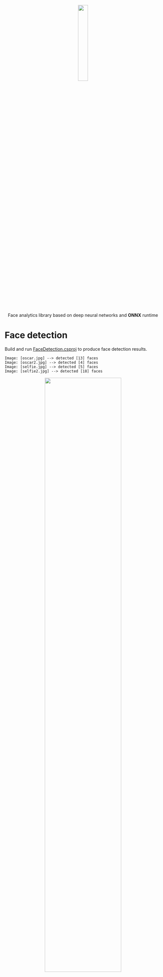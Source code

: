 <p align="center"><img width="25%" src="../FaceONNX/FaceONNX.png" /></p>
<p align="center"> Face analytics library based on deep neural networks and <b>ONNX</b> runtime </p>  

# Face detection
Build and run [FaceDetection.csproj](FaceDetection) to produce face detection results.
```
Image: [oscar.jpg] --> detected [13] faces
Image: [oscar2.jpg] --> detected [4] faces
Image: [selfie.jpg] --> detected [5] faces
Image: [selfie2.jpg] --> detected [18] faces
```

<p align="center"><img width="70%" src="FaceDetection/results/oscar2.jpg" /></p>
<p align="center"><b>Figure 1.</b> Results for <i>oscar2.jpg</i></p>  

# Face embeddings classification
Build and run [FaceEmbeddingsClassification.csproj](FaceEmbeddingsClassification) to classify faces as "Brad Pitt", "Nicole Kidman" or "Sarah Paulson".
```
Image: [brad_1.jpg] --> classified as [Brad Pitt] with similarity [0,96517545]
Image: [brad_2.jpg] --> classified as [Brad Pitt] with similarity [0,8623285]
Image: [brad_3.jpg] --> classified as [Brad Pitt] with similarity [0,8151555]
Image: [nicole_1.jpg] --> classified as [Nicole Kidman] with similarity [0,8584538]
Image: [nicole_2.jpg] --> classified as [Nicole Kidman] with similarity [0,8298364]
Image: [nicole_3.jpg] --> classified as [Nicole Kidman] with similarity [0,8977611]
Image: [sarah_1.jpg] --> classified as [Sarah Paulson] with similarity [0,9042954]
Image: [sarah_2.jpg] --> classified as [Sarah Paulson] with similarity [0,8464778]
Image: [sarah_3.jpg] --> classified as [Sarah Paulson] with similarity [0,84192747]
```

# Antispoofing depth classification
Build and run [AntispoofingDepthClassification.csproj](AntispoofingDepthClassification) to classify face depth as "Fake" or "Real".
```
Image: [fake_1.jpeg] --> classified as [Fake] gender with probability [0.9840763]
Image: [fake_10.jpeg] --> classified as [Fake] gender with probability [0.9999999]
Image: [fake_2.jpeg] --> classified as [Fake] gender with probability [1]
Image: [fake_3.jpeg] --> classified as [Fake] gender with probability [1]
Image: [fake_4.jpeg] --> classified as [Fake] gender with probability [1]
Image: [fake_5.jpeg] --> classified as [Fake] gender with probability [0.99999964]
Image: [fake_6.jpeg] --> classified as [Fake] gender with probability [0.99999976]
Image: [fake_7.jpeg] --> classified as [Fake] gender with probability [1]
Image: [fake_8.jpeg] --> classified as [Fake] gender with probability [1]
Image: [fake_9.jpeg] --> classified as [Fake] gender with probability [0.99999714]
Image: [real_1.jpeg] --> classified as [Real] gender with probability [0.99999976]
Image: [real_10.jpeg] --> classified as [Real] gender with probability [0.9999999]
Image: [real_2.jpeg] --> classified as [Real] gender with probability [0.9999927]
Image: [real_3.jpeg] --> classified as [Real] gender with probability [0.9999993]
Image: [real_4.jpeg] --> classified as [Real] gender with probability [0.9999974]
Image: [real_5.jpeg] --> classified as [Real] gender with probability [0.9999989]
Image: [real_6.jpeg] --> classified as [Real] gender with probability [1]
Image: [real_7.jpeg] --> classified as [Real] gender with probability [0.9997955]
Image: [real_8.jpeg] --> classified as [Real] gender with probability [0.9999813]
Image: [real_9.jpeg] --> classified as [Real] gender with probability [1]
```

# Face landmarks extraction
Build and run [FaceLandmarksExtraction.csproj](FaceLandmarksExtraction) to produce faces landmarks.
```
Image: [bruce.jpg] --> detected [1] faces
Image: [jake.jpg] --> detected [1] faces
Image: [kid.jpg] --> detected [1] faces
```
<p align="center"><img width="70%" src="FaceLandmarksExtraction/results/kid.jpg" /></p>
<p align="center"><b>Figure 2.</b> Results for <i>kid.jpg</i></p>  

# Gender classification
Build and run [GenderClassification.csproj](GenderClassification) to classify faces as "Male" or "Female".
```
Image: [CF600.jpg] --> detected [1] faces
        [Face #1]: --> classified as [Female] gender with probability [1]
Image: [CF601.jpg] --> detected [1] faces
        [Face #1]: --> classified as [Female] gender with probability [1]
Image: [CF602.jpg] --> detected [1] faces
        [Face #1]: --> classified as [Female] gender with probability [1]
Image: [CF603.jpg] --> detected [1] faces
        [Face #1]: --> classified as [Female] gender with probability [0,99999154]
Image: [CF604.jpg] --> detected [1] faces
        [Face #1]: --> classified as [Female] gender with probability [0,9968484]
Image: [CM722.jpg] --> detected [1] faces
        [Face #1]: --> classified as [Male] gender with probability [1]
Image: [CM725.jpg] --> detected [1] faces
        [Face #1]: --> classified as [Male] gender with probability [1]
Image: [CM726.jpg] --> detected [1] faces
        [Face #1]: --> classified as [Male] gender with probability [0,9999999]
Image: [CM739.jpg] --> detected [1] faces
        [Face #1]: --> classified as [Male] gender with probability [1]
Image: [CM742.jpg] --> detected [1] faces
        [Face #1]: --> classified as [Male] gender with probability [1]
```

# Emotion & beauty estimation
Build and run [EmotionAndBeautyEstimation.csproj](EmotionAndBeautyEstimation) to classify face emotion and estimate face beauty. 
```
Image: [CF600.jpg] --> detected [1] faces
        [Face #1]: --> classified as [happiness] emotion and [8,3/10.0] beauty
Image: [CF601.jpg] --> detected [1] faces
        [Face #1]: --> classified as [happiness] emotion and [6,6/10.0] beauty
Image: [CF602.jpg] --> detected [1] faces
        [Face #1]: --> classified as [neutral] emotion and [8,2/10.0] beauty
Image: [CF603.jpg] --> detected [1] faces
        [Face #1]: --> classified as [happiness] emotion and [7,9/10.0] beauty
Image: [CF604.jpg] --> detected [1] faces
        [Face #1]: --> classified as [neutral] emotion and [7,3/10.0] beauty
Image: [CM722.jpg] --> detected [1] faces
        [Face #1]: --> classified as [neutral] emotion and [8,9/10.0] beauty
Image: [CM725.jpg] --> detected [1] faces
        [Face #1]: --> classified as [neutral] emotion and [5,8/10.0] beauty
Image: [CM726.jpg] --> detected [1] faces
        [Face #1]: --> classified as [neutral] emotion and [6,3/10.0] beauty
Image: [CM739.jpg] --> detected [1] faces
        [Face #1]: --> classified as [happiness] emotion and [7,5/10.0] beauty
Image: [CM742.jpg] --> detected [1] faces
        [Face #1]: --> classified as [neutral] emotion and [8/10.0] beauty
```

# GPU Perfomance tests
Build and run [GPUPerfomanceTests.csproj](GPUPerfomanceTests) to test FaceONNX inference on GPU.  
GPU Perfomance tests with CUDA 11.0.2 and cuDNN 8.0.4.30 (Windows 10) on NVIDIA GeForce GTX 1050 Ti (GPU) and Intel Core i7 9700K (CPU).
```
FaceONNX: GPU Perfomance tests with CUDA provider

Configuring FaceRecognitionTest
Configuring GPU device
Finished in [1093] ms
Running test for [100] iterations
Average time --> [18,43] ms
FPS --> [54,259357]
Finished in [1843] ms

Configuring FaceRecognitionTest
Configuring CPU device
Finished in [391] ms
Running test for [100] iterations
Average time --> [127,5] ms
FPS --> [7,8431373]
Finished in [12750] ms
```

